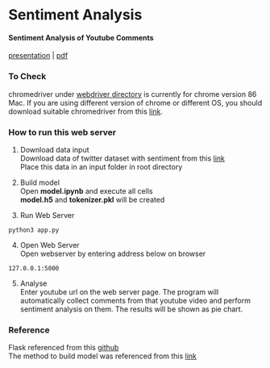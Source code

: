 # Sentiment Analysis
#### Sentiment Analysis of Youtube Comments

[presentation](https://youtu.be/_1WixhS6dyg) | [pdf](https://github.com/dodoyoon/SentimentAnalysis/blob/main/presentation.pdf)

### To Check
chromedriver under [webdriver directory](https://github.com/dodoyoon/Sentiment-Analysis/tree/main/webdrivers) is currently for chrome version 86 Mac. If you are using different version of chrome or different OS, you should download suitable chromedriver from this [link](https://chromedriver.chromium.org/downloads). 

### How to run this web server
1. Download data input <br>
Download data of twitter dataset with sentiment from this [link](https://www.kaggle.com/kazanova/sentiment140)<br>
Place this data in an input folder in root directory

2. Build model <br>
Open <b>model.ipynb</b> and execute all cells <br>
<b>model.h5</b> and <b>tokenizer.pkl</b> will be created <br>

3. Run Web Server <br>
~~~
python3 app.py
~~~

4. Open Web Server <br> 
Open webserver by entering address below on browser
~~~
127.0.0.1:5000
~~~

5. Analyse <br>
Enter youtube url on the web server page. The program will automatically collect comments from that youtube video and perform sentiment analysis on them. The results will be shown as pie chart. 

### Reference

Flask referenced from this [github](https://github.com/vyashemang/flask-salary-predictor) <br>
The method to build model was referenced from this [link](https://www.kaggle.com/paoloripamonti/twitter-sentiment-analysis) <br>

